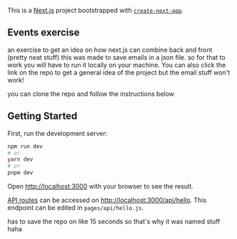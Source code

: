 This is a [Next.js](https://nextjs.org/) project bootstrapped with [`create-next-app`](https://github.com/vercel/next.js/tree/canary/packages/create-next-app).

## Events exercise

an exercise to get an idea on how next.js can combine back and front (pretty neat stuff) 
this was made to save emails in a json file. so for that to work you will have to run it locally on your machine.
You can also click the link on the repo to get a general idea of the project but the email stuff won't work!

you can clone the repo and follow the instructions below 


## Getting Started

First, run the development server:

```bash
npm run dev
# or
yarn dev
# or
pnpm dev
```

Open [http://localhost:3000](http://localhost:3000) with your browser to see the result.



[API routes](https://nextjs.org/docs/api-routes/introduction) can be accessed on [http://localhost:3000/api/hello](http://localhost:3000/api/hello). This endpoint can be edited in `pages/api/hello.js`.


has to save the repo on like 15 seconds so that's why it was named stuff haha
